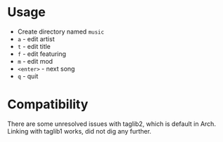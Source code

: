# Usage
* Create directory named `music`
* `a` - edit artist
* `t` - edit title
* `f` - edit featuring
* `m` - edit mod
* `<enter>` - next song
* `q` - quit

# Compatibility
There are some unresolved issues with taglib2, which is default in Arch. Linking with taglib1 works, did not dig any further.
